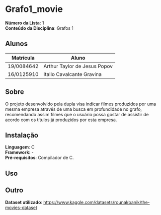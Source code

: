 # **Grafo1_movie**
**Número da Lista**: 1<br>
**Conteúdo da Disciplina**: Grafos 1<br>

## **Alunos**
|Matrícula | Aluno |
| -- | -- |
| 19/0084642  |  Arthur Taylor de Jesus Popov |
| 16/0125910  |  Itallo Cavalcante Gravina |

## **Sobre**
O projeto desenvolvido pela dupla visa indicar filmes produzidos por uma mesma empresa através de uma busca em profundidade no grafo, recomendando assim filmes que o usuário possa gostar de assistir de acordo com os títulos já produzidos por esta empresa.

## Instalação 
**Linguagem**: C<br>
**Framework**: -<br>
**Pré-requisitos**: Compilador de C.

## Uso


## Outro 
**Dataset utilizado**: https://www.kaggle.com/datasets/rounakbanik/the-movies-dataset
